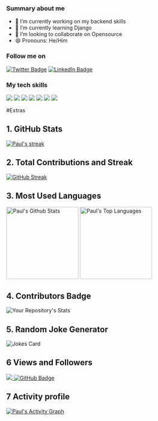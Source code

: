 
<!--**paulnyabaro/paulnyabaro** is a ✨ _special_ ✨ repository because its `README.md` (this file) appears on your GitHub profile.-->

### Summary about me

- 🔭 I’m currently working on my backend skills
- 🌱 I’m currently learning Django
- 👯 I’m looking to collaborate on Opensource
- 😄 Pronouns: He/Him


<!-- - 💬 Ask me about CSS and design -->
<!-- - ⚡ Fun fact: I love CSS 😄 -->

<!-- - 📫 How to reach me: use my email (paulnyabaro@gmail.com)-->
<!-- - 🤔 I’m looking for help with -->




<!--[![Paul's GitHub Banner](./assets/banner.jpg)](https://paulnyabaro.com)-->

### Follow me on 
[![Twitter Badge](https://img.shields.io/badge/Twitter-Profile-informational?style=flat&logo=twitter&logoColor=white&color=1CA2F1)](https://x.com/paulnyabaro)
[![LinkedIn Badge](https://img.shields.io/badge/LinkedIn-Profile-informational?style=flat&logo=linkedin&logoColor=white&color=0D76A8)](https://www.linkedin.com/in/paul-nyabaro-35433114a/)


### My tech skills
[](https://img.shields.io/badge/Style-CSS-informational?style=flat&logo=css3&logoColor=white&color=4AB197)
![](https://img.shields.io/badge/Style-Sass-informational?style=flat&logo=Sass&logoColor=white&color=4AB197)
![](https://img.shields.io/badge/Code-JavaScript-informational?style=flat&logo=JavaScript&logoColor=white&color=4AB197)
![](https://img.shields.io/badge/Code-MySQL-informational?style=flat&logo=MySQL&logoColor=white&color=4AB197)
![](https://img.shields.io/badge/Test-Cypress-informational?style=flat&logo=Cypress&logoColor=white&color=4AB197)
![](https://img.shields.io/badge/Tools-GitHub-informational?style=flat&logo=GitHub&logoColor=white&color=4AB197)
![](https://img.shields.io/badge/Tools-GitLab-informational?style=flat&logo=GitLab&logoColor=white&color=4AB197)
![](https://img.shields.io/badge/Tools-Postman-informational?style=flat&logo=Postman&logoColor=white&color=4AB197)


#Extras
## 1. GitHub Stats
<a href="https://github.com/DenverCoder1/github-readme-streak-stats">
    <img title="🔥 Get streak stats for your profile at git.io/streak-stats" alt="Paul's streak" src="https://github-readme-streak-stats-eight.vercel.app/?user=paulnyabaro&theme=monokai-metallian&hide_border=true&short_numbers=true"/>
</a>

## 2. Total Contributions and Streak
<a href="https://git.io/streak-stats"><img src="https://streak-stats.demolab.com?user=paulnyabaro&theme=java-dark&hide_border=true&short_numbers=true" alt="GitHub Streak" /></a>
## 3. Most Used Languages

<a href="https://github.com/anuraghazra/github-readme-stats"><img alt="Paul's Github Stats" src="https://denvercoder1-github-readme-stats.vercel.app/api/?username=paulnyabaro&show_icons=true&include_all_commits=true&count_private=true&theme=react&hide_border=true&bg_color=1F222E&title_color=F85D7F&icon_color=F8D866" height="192px"/></a>
<a href="https://github.com/anuraghazra/github-readme-stats"><img alt="Paul's Top Languages" src="https://denvercoder1-github-readme-stats.vercel.app/api/top-langs/?username=paulnyabaro&langs_count=8&layout=compact&theme=react&hide_border=true&bg_color=1F222E&title_color=F85D7F&icon_color=F8D866&hide=Jupyter%20Notebook,Roff" height="192px"/></a>

## 4. Contributors Badge
![Your Repository's Stats](https://contrib.rocks/image?repo=paulnyabaro/paulnyabaro)


## 5. Random Joke Generator
![Jokes Card](https://readme-jokes.vercel.app/api)

## 6 Views and Followers

<a href="https://komarev.com/ghpvc/?username=paulnyabaro">
    <img src="https://komarev.com/ghpvc/?username=paulnyabaro">
</a>
<a href="https://img.shields.io/github/followers/paulnyabaro"><img src="https://img.shields.io/github/followers/paulnyabaro?label=Followers&style=social" alt="GitHub Badge"></a>

## 7 Activity profile
<a href="https://github.com/ashutosh00710/github-readme-activity-graph"><img alt="Paul's Activity Graph" src="https://github-readme-activity-graph.vercel.app/graph/?username=paulnyabaro&bg_color=1F222E&color=F8D866&line=F85D7F&point=FFFFFF&hide_border=true" /></a>
